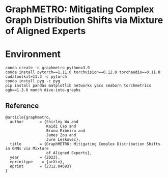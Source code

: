 <h1 align="left">
    GraphMETRO: Mitigating Complex Graph Distribution Shifts via Mixture of Aligned Experts
</h1>


# Environment

```
conda create -n graphmetro python=3.9
conda install pytorch==1.11.0 torchvision==0.12.0 torchaudio==0.11.0 cudatoolkit=11.3 -c pytorch
conda install pyg -c pyg
pip install pandas matplotlib networkx yacs seaborn torchmetrics ogb==1.3.6 munch dive-into-graphs
```

## Reference 

```
@article{graphmetro,
  author       = {Shirley Wu and
                  Kaidi Cao and
                  Bruno Ribeiro and
                  James Zou and
                  Jure Leskovec},
  title        = {GraphMETRO: Mitigating Complex Distribution Shifts in GNNs via Mixture
                  of Aligned Experts},
  year         = {2023},
  eprinttype    = {arXiv},
  eprint       = {2312.04693}
}
```

